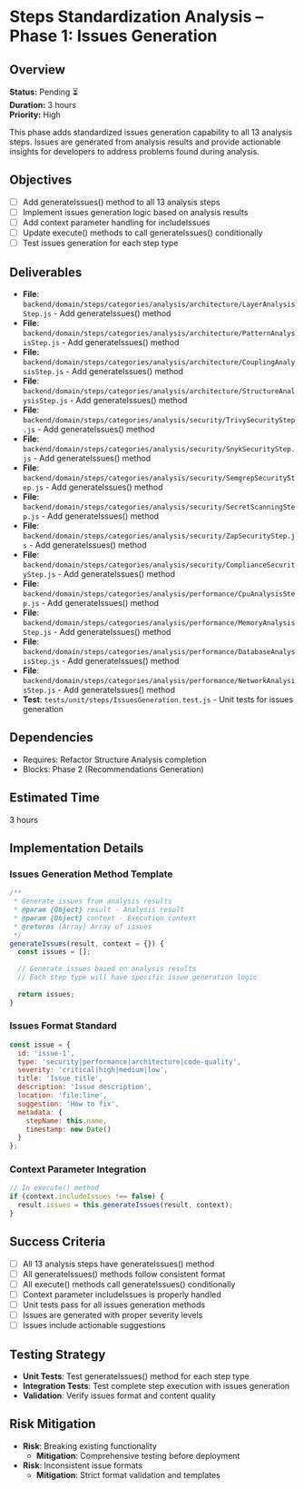 # Steps Standardization Analysis – Phase 1: Issues Generation

## Overview
**Status:** Pending ⏳  
**Duration:** 3 hours  
**Priority:** High

This phase adds standardized issues generation capability to all 13 analysis steps. Issues are generated from analysis results and provide actionable insights for developers to address problems found during analysis.

## Objectives
- [ ] Add generateIssues() method to all 13 analysis steps
- [ ] Implement issues generation logic based on analysis results
- [ ] Add context parameter handling for includeIssues
- [ ] Update execute() methods to call generateIssues() conditionally
- [ ] Test issues generation for each step type

## Deliverables
- **File**: `backend/domain/steps/categories/analysis/architecture/LayerAnalysisStep.js` - Add generateIssues() method
- **File**: `backend/domain/steps/categories/analysis/architecture/PatternAnalysisStep.js` - Add generateIssues() method
- **File**: `backend/domain/steps/categories/analysis/architecture/CouplingAnalysisStep.js` - Add generateIssues() method
- **File**: `backend/domain/steps/categories/analysis/architecture/StructureAnalysisStep.js` - Add generateIssues() method
- **File**: `backend/domain/steps/categories/analysis/security/TrivySecurityStep.js` - Add generateIssues() method
- **File**: `backend/domain/steps/categories/analysis/security/SnykSecurityStep.js` - Add generateIssues() method
- **File**: `backend/domain/steps/categories/analysis/security/SemgrepSecurityStep.js` - Add generateIssues() method
- **File**: `backend/domain/steps/categories/analysis/security/SecretScanningStep.js` - Add generateIssues() method
- **File**: `backend/domain/steps/categories/analysis/security/ZapSecurityStep.js` - Add generateIssues() method
- **File**: `backend/domain/steps/categories/analysis/security/ComplianceSecurityStep.js` - Add generateIssues() method
- **File**: `backend/domain/steps/categories/analysis/performance/CpuAnalysisStep.js` - Add generateIssues() method
- **File**: `backend/domain/steps/categories/analysis/performance/MemoryAnalysisStep.js` - Add generateIssues() method
- **File**: `backend/domain/steps/categories/analysis/performance/DatabaseAnalysisStep.js` - Add generateIssues() method
- **File**: `backend/domain/steps/categories/analysis/performance/NetworkAnalysisStep.js` - Add generateIssues() method
- **Test**: `tests/unit/steps/IssuesGeneration.test.js` - Unit tests for issues generation

## Dependencies
- Requires: Refactor Structure Analysis completion
- Blocks: Phase 2 (Recommendations Generation)

## Estimated Time
3 hours

## Implementation Details

### Issues Generation Method Template
```javascript
/**
 * Generate issues from analysis results
 * @param {Object} result - Analysis result
 * @param {Object} context - Execution context
 * @returns {Array} Array of issues
 */
generateIssues(result, context = {}) {
  const issues = [];
  
  // Generate issues based on analysis results
  // Each step type will have specific issue generation logic
  
  return issues;
}
```

### Issues Format Standard
```javascript
const issue = {
  id: 'issue-1',
  type: 'security|performance|architecture|code-quality',
  severity: 'critical|high|medium|low',
  title: 'Issue title',
  description: 'Issue description',
  location: 'file:line',
  suggestion: 'How to fix',
  metadata: {
    stepName: this.name,
    timestamp: new Date()
  }
};
```

### Context Parameter Integration
```javascript
// In execute() method
if (context.includeIssues !== false) {
  result.issues = this.generateIssues(result, context);
}
```

## Success Criteria
- [ ] All 13 analysis steps have generateIssues() method
- [ ] All generateIssues() methods follow consistent format
- [ ] All execute() methods call generateIssues() conditionally
- [ ] Context parameter includeIssues is properly handled
- [ ] Unit tests pass for all issues generation methods
- [ ] Issues are generated with proper severity levels
- [ ] Issues include actionable suggestions

## Testing Strategy
- **Unit Tests**: Test generateIssues() method for each step type
- **Integration Tests**: Test complete step execution with issues generation
- **Validation**: Verify issues format and content quality

## Risk Mitigation
- **Risk**: Breaking existing functionality
  - **Mitigation**: Comprehensive testing before deployment
- **Risk**: Inconsistent issue formats
  - **Mitigation**: Strict format validation and templates 